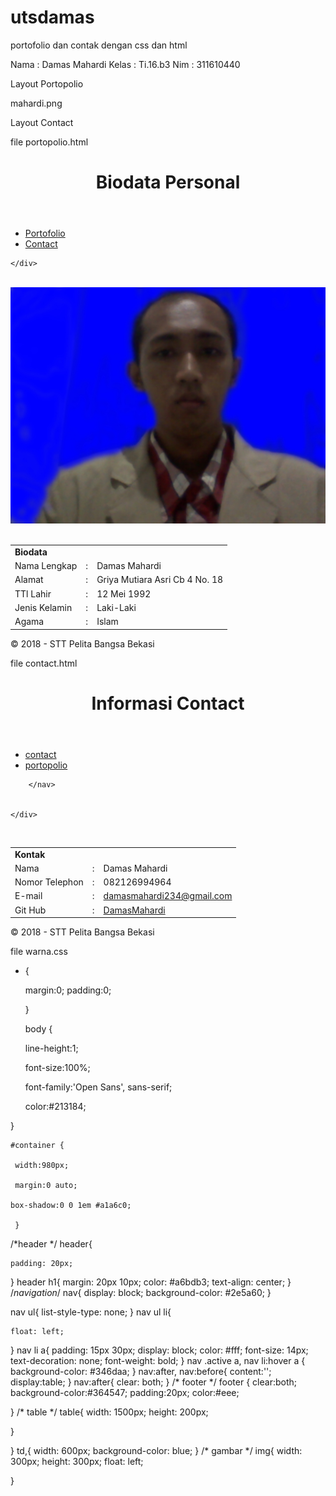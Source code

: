 # utsdamas
portofolio dan contak dengan css dan html

Nama	: Damas Mahardi
Kelas	: Ti.16.b3
Nim	: 311610440

Layout Portopolio

mahardi.png


Layout Contact
















file portopolio.html


<!DOCTYPE html>
<html lang="en">
<head>
	<title>profile</title>
<!-- Google Fonts -->
<link href="http://fonts.googleapis.com/css?
family=Open+Sans:300italic,400italic,400,700,600"rel="stylesheet" type="te
xt/css">
<link href="http://fonts.googleapis.com/css?
family=Open+Sans+Condensed:300,300italic,700" rel="stylesheet"type="text/c
ss">
<link href="warna.css" type="text/css" rel="stylesheet" />


</head>
<body>
	<div id="container">
		<header>
		<h1>Biodata Personal</h1>
		</header>
		<nav>
			<ul>
				<li class="active"><a href="portofolio.html" title="potofolio">Portofolio</a></li>
				<li><a href="contact.html" title="contact">Contact</a></li>
			</ul>
		</nav>
		
	</div>
<div><br>
	<div>
		<img src="Mahardi.jpg">
	</div><br>
	<table border="0">
		<tr>
 <td><b>Biodata</b></td>
 </tr>
 <tr>
 
 <td>Nama Lengkap</td>
 <td>:</td>
 <td>Damas Mahardi</td>
 </tr>
 <tr>
 <td>Alamat</td>
 <td>:</td>
 <td>Griya Mutiara Asri Cb 4 No. 18</td>
 </tr>
 <tr>
 <td>TTl Lahir</td>
 <td>:</td>
 <td>12 Mei 1992</td>
 </tr>
 <tr>
 <td>Jenis Kelamin</td>
 <td>:</td>
 <td>Laki-Laki</td>
 </tr>
 <tr>
 <td>Agama</td>
 <td>:</td>
 <td>Islam</td>
 </tr>
</table>
	<footer>
		<p>&copy; 2018 - STT Pelita Bangsa Bekasi</p>
	</footer>
</div>

</body>
</html>





























file contact.html

<!DOCTYPE html>
<html>
<head>
	<title>contact</title>
	<!-- Google Fonts -->
<link href="http://fonts.googleapis.com/css?
family=Open+Sans:300italic,400italic,400,700,600"rel="stylesheet" type="te
xt/css">
<link href="http://fonts.googleapis.com/css?
family=Open+Sans+Condensed:300,300italic,700" rel="stylesheet"type="text/c
ss">
<link href="warna.css" type="text/css" rel="stylesheet" />
</head>
<body>
	<div>
		<header>
			<h1>Informasi Contact</h1>
		</header>
		<nav>
			<ul>
				<li class="active"><a href="contact.html" title="contact">contact</a></li>
				<li><a href="portofolio.html" title="portofolio">portopolio</a></li>
			</ul>

		</nav>


	</div>

<div>
	
</div><br>

<table border="0">
	<tr>
 <td><b>Kontak</b></td>
 </tr>
 <tr>
 <td>Nama</td>
 <td>:</td>
 <td>Damas Mahardi</td>
 </tr>
 <tr>
 <td>Nomor Telephon</td>
 <td>:</td>
 <td>082126994964</td>
 </tr>
 <tr>
 <td>E-mail</td>
 <td>:</td>
 <td><a href="https://www.google.com/gmail/">damasmahardi234@gmail.com</a></td>
 </tr>
 <tr>
 <td>Git Hub</td>
 <td>:</td>
 <td><a href="https://github.com/DamasMahardi">DamasMahardi</a></td>
 </tr>
</table>
<footer>
		<p>&copy; 2018 - STT Pelita Bangsa Bekasi</p>
	</footer>
</body>
</html>






































file warna.css


* {

     margin:0;
     padding:0;

     }


     body {

     line-height:1;

     font-size:100%;

    font-family:'Open Sans', sans-serif;

     color:#213184;

 }



    #container {

     width:980px;

     margin:0 auto;

    box-shadow:0 0 1em #a1a6c0;

     }
/*header */
header{

    padding: 20px;
}
header h1{
    margin: 20px 10px;
    color: #a6bdb3;
    text-align: center;
}
/*navigation*/
nav{
    display: block;
    background-color: #2e5a60;
}

nav ul{
    list-style-type: none;
}
nav ul li{

    float: left;
}
nav li a{
padding: 15px 30px;
    display: block;
    color: #fff;
    font-size: 14px;
    text-decoration: none;
    font-weight: bold;
}
nav .active a,
nav li:hover a {
    background-color: #346daa;
}
nav:after, nav:before{
    content:'';
    display:table;
}
nav:after{
    clear: both;
}
/* footer */
footer {
clear:both;
background-color:#364547;
padding:20px;
color:#eee;

}
/* table */
table{
 width: 1500px;
 height: 200px;
    
}

}
td,{
    width: 600px;
    background-color: blue;
}
/* gambar */
img{
    width: 300px;
    height: 300px;
    float: left;

}

